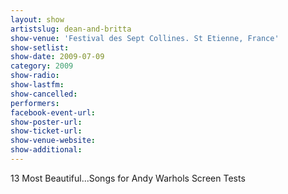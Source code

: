 ```yaml
---
layout: show
artistslug: dean-and-britta
show-venue: 'Festival des Sept Collines. St Etienne, France'
show-setlist: 
show-date: 2009-07-09
category: 2009
show-radio: 
show-lastfm: 
show-cancelled: 
performers: 
facebook-event-url: 
show-poster-url: 
show-ticket-url: 
show-venue-website: 
show-additional: 
---
```


13 Most Beautiful...Songs for Andy Warhols Screen Tests